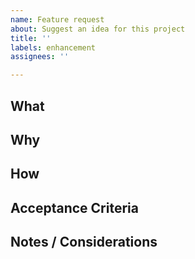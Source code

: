 ```yaml
---
name: Feature request
about: Suggest an idea for this project
title: ''
labels: enhancement
assignees: ''

---
```


## What
<Describe what is this feature.>  

## Why
<Explain why this feature is needed.>  

## How
<Describe how you plan to implement it.> 

## Acceptance Criteria
<List measurable results or verification steps.>  

## Notes / Considerations
<Add any additional notes or dependencies.>
